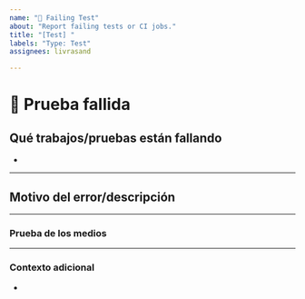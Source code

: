 ```yaml
---
name: "💉 Failing Test"
about: "Report failing tests or CI jobs."
title: "[Test] "
labels: "Type: Test"
assignees: livrasand

---
```


# **💉 Prueba fallida**

## **Qué trabajos/pruebas están fallando**
<!-- Los trabajos o pruebas de CI que están fallando -->

*

---

## **Motivo del error/descripción**
<!-- Intente describir por qué falla la prueba o qué nos falta para aprobarla. -->

---

### **Prueba de los medios**
<!-- Si corresponde, agregue capturas de pantalla o videos para ayudar a explicar su problema. -->

---

### **Contexto adicional**
<!-- Agregue aquí cualquier otro contexto o información adicional sobre el problema. -->

*

<!--📛📛📛📛📛📛📛📛📛📛📛📛📛📛📛📛📛📛📛📛📛📛📛📛📛📛📛📛📛 📛

¡Hola! 😄

Para acelerar el procesamiento de problemas, busque problemas abiertos y cerrados antes de enviar uno nuevo.
Lea nuestras Reglas de conducta en este repositorio.

📛📛📛📛📛📛📛📛📛📛📛📛📛📛📛📛📛📛📛📛📛📛📛📛📛📛📛📛📛📛 📛📛-->
